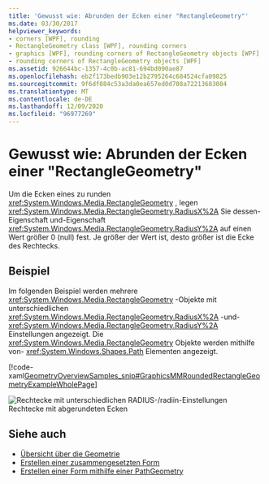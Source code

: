 ```yaml
---
title: 'Gewusst wie: Abrunden der Ecken einer "RectangleGeometry"'
ms.date: 03/30/2017
helpviewer_keywords:
- corners [WPF], rounding
- RectangleGeometry class [WPF], rounding corners
- graphics [WPF], rounding corners of RectangleGeometry objects [WPF]
- rounding corners of RectangleGeometry objects [WPF]
ms.assetid: 926644bc-1357-4c0b-ac81-694bd090ae87
ms.openlocfilehash: eb2f173bedb903e12b2795264c684524cfa09825
ms.sourcegitcommit: 9f6df084c53a3da0ea657ed0d708a72213683084
ms.translationtype: MT
ms.contentlocale: de-DE
ms.lasthandoff: 12/09/2020
ms.locfileid: "96977269"
---
```

# <a name="how-to-round-the-corners-of-a-rectanglegeometry"></a>Gewusst wie: Abrunden der Ecken einer "RectangleGeometry"
Um die Ecken eines zu runden <xref:System.Windows.Media.RectangleGeometry> , legen <xref:System.Windows.Media.RectangleGeometry.RadiusX%2A> Sie dessen-Eigenschaft und-Eigenschaft <xref:System.Windows.Media.RectangleGeometry.RadiusY%2A> auf einen Wert größer 0 (null) fest. Je größer der Wert ist, desto größer ist die Ecke des Rechtecks.  
  
## <a name="example"></a>Beispiel  
 Im folgenden Beispiel werden mehrere <xref:System.Windows.Media.RectangleGeometry> -Objekte mit unterschiedlichen <xref:System.Windows.Media.RectangleGeometry.RadiusX%2A> -und- <xref:System.Windows.Media.RectangleGeometry.RadiusY%2A> Einstellungen angezeigt. Die <xref:System.Windows.Media.RectangleGeometry> Objekte werden mithilfe von- <xref:System.Windows.Shapes.Path> Elementen angezeigt.  
  
 [!code-xaml[GeometryOverviewSamples_snip#GraphicsMMRoundedRectangleGeometryExampleWholePage](~/samples/snippets/csharp/VS_Snippets_Wpf/GeometryOverviewSamples_snip/CS/RectangleGeometryRoundedCornerExample.xaml#graphicsmmroundedrectanglegeometryexamplewholepage)]  
  
 ![Rechtecke mit unterschiedlichen RADIUS-&#47;radiin-Einstellungen](./media/graphicsmm-rounded.png "graphicsmm_rounded")  
Rechtecke mit abgerundeten Ecken  
  
## <a name="see-also"></a>Siehe auch

- [Übersicht über die Geometrie](geometry-overview.md)
- [Erstellen einer zusammengesetzten Form](how-to-create-a-composite-shape.md)
- [Erstellen einer Form mithilfe einer PathGeometry](how-to-create-a-shape-by-using-a-pathgeometry.md)
